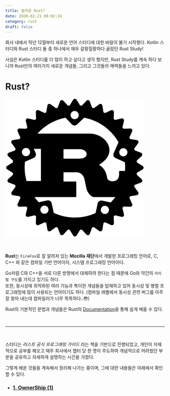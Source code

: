 ```yaml
---
title: 놀라운 Rust!
date: 2020-02-21 00:02:24
category: rust
draft: false
---
```


회사 내에서 작년 12월부터 새로운 언어 스터디에 대한 바람이 불기 시작했다. Kotlin 스터디와 Rust 스터디 둘 중 하나에서 매우 갈팡질팡하다 골랐던 Rust Study!

사실은 Kotlin 스터디를 더 많이 하고 싶다고 생각 했지만, Rust Study를 계속 하다 보니까 Rust만의 여러가지 새로운 개념들, 그리고 그것들의 매력들을 느끼고 있다.

# Rust?

![Rust](images/rust-logo.png)

<br>

**Rust**는 `FireFox`로 잘 알려져 있는 **Mozilla 재단**에서 개발한 프로그래밍 언어로, C, C++ 와 같은 컴파일 기반 언어이자, 시스템 프로그래밍 언어이다.

Go처럼 C와 C++을 서로 다른 방향에서 대체하려 한다는 점 때문에 Go와 약간의 `라이벌 구도`를 가지고 있기도 하다.  
또한, 동시성에 최적화된 여러 기능과 특이한 개념들을 탑재하고 있어 동시성 및 병렬 프로그래밍에 많이 사용되는 언어이기도 하다. (컴파일 레벨에서 동시성 관련 버그를 아주 잘 찾아 내는데 컴파일러가 너무 똑똑하다..:flushed:)

Rust의 기본적인 문법과 개념들은 Rust의 [Documentation](https://www.rust-lang.org/)을 통해 쉽게 배울 수 있다.

<br>
<hr>
<br>

스터디는 _러스트 공식 프로그래밍 가이드_ 라는 책을 기반으로 진행되었고, 개인이 자체적으로 공부를 해오고 매주 회사에서 챕터 당 한 명이 주도하여 개념적으로 어려웠던 부분을 공유하고 자세하게 설명하는 시간을 가졌다.

그렇게 배운 것들을 계속해서 정리해 나가는 중이며, 그에 대한 내용들은 아래에서 확인할 수 있다.

- ### [1. OwnerShip (1)](../surprise-rust-1-ownership)
